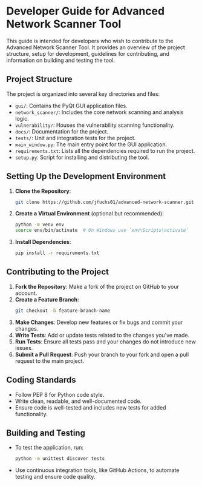 
# Developer Guide for Advanced Network Scanner Tool

This guide is intended for developers who wish to contribute to the Advanced Network Scanner Tool. It provides an overview of the project structure, setup for development, guidelines for contributing, and information on building and testing the tool.

## Project Structure

The project is organized into several key directories and files:

- `gui/`: Contains the PyQt GUI application files.
- `network_scanner/`: Includes the core network scanning and analysis logic.
- `vulnerability/`: Houses the vulnerability scanning functionality.
- `docs/`: Documentation for the project.
- `tests/`: Unit and integration tests for the project.
- `main_window.py`: The main entry point for the GUI application.
- `requirements.txt`: Lists all the dependencies required to run the project.
- `setup.py`: Script for installing and distributing the tool.

## Setting Up the Development Environment

1. **Clone the Repository**: 
   ```bash
   git clone https://github.com/jfuchs01/advanced-network-scanner.git
   ```
2. **Create a Virtual Environment** (optional but recommended):
   ```bash
   python -m venv env
   source env/bin/activate  # On Windows use `env\Scripts\activate`
   ```
3. **Install Dependencies**:
   ```bash
   pip install -r requirements.txt
   ```

## Contributing to the Project

1. **Fork the Repository**: Make a fork of the project on GitHub to your account.
2. **Create a Feature Branch**: 
   ```bash
   git checkout -b feature-branch-name
   ```
3. **Make Changes**: Develop new features or fix bugs and commit your changes.
4. **Write Tests**: Add or update tests related to the changes you've made.
5. **Run Tests**: Ensure all tests pass and your changes do not introduce new issues.
6. **Submit a Pull Request**: Push your branch to your fork and open a pull request to the main project.

## Coding Standards

- Follow PEP 8 for Python code style.
- Write clean, readable, and well-documented code.
- Ensure code is well-tested and includes new tests for added functionality.

## Building and Testing

- To test the application, run:
  ```bash
  python -m unittest discover tests
  ```
- Use continuous integration tools, like GitHub Actions, to automate testing and ensure code quality.



